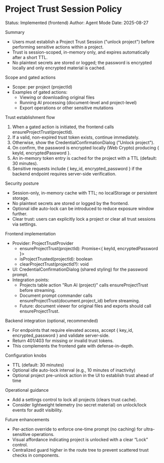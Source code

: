 # Project Trust Session Policy

Status: Implemented (frontend)
Author: Agent Mode
Date: 2025-08-27

Summary
- Users must establish a Project Trust Session ("unlock project") before performing sensitive actions within a project.
- Trust is session-scoped, in-memory only, and expires automatically after a short TTL.
- No plaintext secrets are stored or logged; the password is encrypted locally and only encrypted material is cached.

Scope and gated actions
- Scope: per project (projectId)
- Examples of gated actions:
  - Viewing or downloading original files
  - Running AI processing (document-level and project-level)
  - Export operations or other sensitive mutations

Trust establishment flow
1) When a gated action is initiated, the frontend calls ensureProjectTrust(projectId).
2) If a valid, non-expired trust token exists, continue immediately.
3) Otherwise, show the CredentialConfirmationDialog ("Unlock project").
4) On confirm, the password is encrypted locally (Web Crypto) producing { keyId, encryptedPassword }.
5) An in-memory token entry is cached for the project with a TTL (default: 30 minutes).
6) Sensitive requests include { key_id, encrypted_password } if the backend endpoint requires server-side verification.

Security posture
- Session-only, in-memory cache with TTL; no localStorage or persistent storage.
- No plaintext secrets are stored or logged by the frontend.
- Optional idle auto-lock can be introduced to reduce exposure window further.
- Clear trust: users can explicitly lock a project or clear all trust sessions via settings.

Frontend implementation
- Provider: ProjectTrustProvider
  - ensureProjectTrust(projectId): Promise<{ keyId, encryptedPassword }>
  - isProjectTrusted(projectId): boolean
  - clearProjectTrust(projectId?): void
- UI: CredentialConfirmationDialog (shared styling) for the password prompt.
- Integration points:
  - Projects table action "Run AI (project)" calls ensureProjectTrust before streaming.
  - Document prompt commander calls ensureProjectTrust(document.project_id) before streaming.
  - Future: document viewer for original files and exports should call ensureProjectTrust.

Backend integration (optional, recommended)
- For endpoints that require elevated access, accept { key_id, encrypted_password } and validate server-side.
- Return 401/403 for missing or invalid trust tokens.
- This complements the frontend gate with defense-in-depth.

Configuration knobs
- TTL (default: 30 minutes)
- Optional idle auto-lock interval (e.g., 10 minutes of inactivity)
- Optional project pre-unlock action in the UI to establish trust ahead of time

Operational guidance
- Add a settings control to lock all projects (clears trust cache).
- Consider lightweight telemetry (no secret material) on unlock/lock events for audit visibility.

Future enhancements
- Per-action override to enforce one-time prompt (no caching) for ultra-sensitive operations.
- Visual affordance indicating project is unlocked with a clear “Lock” control.
- Centralized guard higher in the route tree to prevent scattered trust checks in components.

